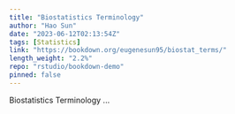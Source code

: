 ```yaml
---
title: "Biostatistics Terminology"
author: "Hao Sun"
date: "2023-06-12T02:13:54Z"
tags: [Statistics]
link: "https://bookdown.org/eugenesun95/biostat_terms/"
length_weight: "2.2%"
repo: "rstudio/bookdown-demo"
pinned: false
---
```


Biostatistics Terminology ...
